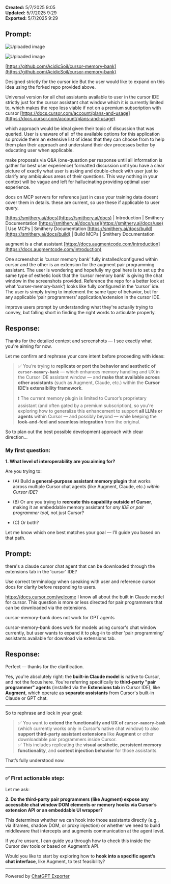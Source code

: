 **Created:** 5/7/2025 9:05  
**Updated:** 5/7/2025 9:29  
**Exported:** 5/7/2025 9:29  

## Prompt:
![Uploaded image](https://files.oaiusercontent.com/file-7tN4xUPhRkDVePav7dkRG1?se=2025-05-07T14%3A34%3A05Z&sp=r&sv=2024-08-04&sr=b&rscc=max-age%3D299%2C%20immutable%2C%20private&rscd=attachment%3B%20filename%3DScreenshot%25202025-05-07%2520083742.png&sig=vC2Vyc/Hw07ciCSaXJ25Z5jFMI299zdghcDtOKQua%2B8%3D)

![Uploaded image](https://files.oaiusercontent.com/file-RBa6Vibp2N5udhELSeBPR6?se=2025-05-07T14%3A34%3A05Z&sp=r&sv=2024-08-04&sr=b&rscc=max-age%3D299%2C%20immutable%2C%20private&rscd=attachment%3B%20filename%3DScreenshot%25202025-05-07%2520083632.png&sig=eVyaZQhi66ZomGlYabuGUGF44ZAo5W6y1qyJtjzFxAk%3D)

[https://github.com/AcidicSoil/cursor-memory-bank](https://github.com/AcidicSoil/cursor-memory-bank)

Designed strictly for the cursor ide But the user would like to expand on this idea using the forked repo provided above.

Universal version for all chat assistants available to user in the cursor IDE strictly just for the cursor assistant chat window which it is currently limited to, which makes the repo less viable if not on a premium subscription with cursor [https://docs.cursor.com/account/plans-and-usage](https://docs.cursor.com/account/plans-and-usage)

which approach would be ideal given their topic of discussion that was queried. User is unaware of all of the available options for this application so provide them an extensive list of ideas that they can choose from to help them plan their approach and understand their dev processes better by educating user when applicable.

make proposals via Q&A (one-question per response until all information is gather for best user experience) formatted discussion until you have a clear picture of exactly what user is asking and double-check with user just to clarify any ambiquious areas of their questions. This way nothing in your context will be vague and left for hallucinating providing optimal user experience. 

docs on MCP servers for reference just in case your training data doesnt cover them in details. these are current, so use these if applicable to user query.

[https://smithery.ai/docs](https://smithery.ai/docs) | Introduction | Smithery Documentation
[https://smithery.ai/docs/use](https://smithery.ai/docs/use) | Use MCPs | Smithery Documentation
[https://smithery.ai/docs/build](https://smithery.ai/docs/build) | Build MCPs | Smithery Documentation

augment is a chat assistant [https://docs.augmentcode.com/introduction](https://docs.augmentcode.com/introduction)

One screenshot is  ‘cursor memory bank’ fully installed/configured within cursor and the other is an extension for the augment pair programming assistant. The user is wondering and hopefully my goal here is to set up the same type of esthetic look that the ‘cursor memory bank’ is giving the chat window in the screenshots provided. Reference the repo for a better look at what ‘curser-memory-bank’) looks like fully configured in the ‘cursor’ ide. The user is simply trying to implement the same type of behavior, but for any applicable ‘pair programmers’ application/extension in the cursor IDE.

improve users prompt by understanding what they're actually trying to convey, but falling short in finding the right words to articulate properly.

## Response:
Thanks for the detailed context and screenshots — I see exactly what you're aiming for now.

Let me confirm and rephrase your core intent before proceeding with ideas:

> ✅ You’re trying to **replicate or port the behavior and aesthetic of `cursor-memory-bank`** — which enhances memory handling and UX in the Cursor IDE assistant window — and **make that available across other assistants** (such as Augment, Claude, etc.) within the **Cursor IDE’s extensibility framework**.
> 
> ❗ The current memory plugin is limited to Cursor’s proprietary assistant (and often gated by a premium subscription), so you're exploring how to generalize this enhancement to support **all LLMs or agents** within Cursor — and possibly beyond — while keeping the **look-and-feel and seamless integration** from the original.

So to plan out the best possible development approach with clear direction...

### My first question:

**1\. What level of interoperability are you aiming for?**

Are you trying to:

*   (A) Build **a general-purpose assistant memory plugin** that works across multiple Cursor chat agents (like Augment, Claude, etc.) _within Cursor IDE_?
    
*   (B) Or are you trying to **recreate this capability outside of Cursor**, making it an embeddable memory assistant for _any IDE or pair programmer tool_, not just Cursor?
    
*   (C) Or both?
    

Let me know which one best matches your goal — I’ll guide you based on that path.

## Prompt:
there's a claude cursor chat agent that can be downloaded through the extensions tab in the 'cursor' IDE? 

Use correct terminology when speaking with user and reference cursor docs for clarity before responding to users.

https://docs.cursor.com/welcome 
I know all about the built in Claude model for cursor. This question is more or less directed for pair programmers that can be downloaded via the extensions.

cursor-memory-bank does not work for GPT agents

cursor-memory-bank does work for models using cursor's chat window currently, but user wants to expand it to plug-in to other 'pair programming' assistants available for download via extensions tab.

## Response:
Perfect — thanks for the clarification.

Yes, you're absolutely right: the **built-in Claude model** is native to Cursor, and not the focus here. You're referring specifically to **third-party "pair programmer" agents** (installed via the **Extensions tab** in Cursor IDE), like **Augment**, which operate as **separate assistants** from Cursor's built-in Claude or GPT chat.

* * *

So to rephrase and lock in your goal:

> ✅ You want to **extend the functionality and UX of `cursor-memory-bank`** (which currently works only in Cursor’s native chat window) to also **support third-party assistant extensions** like **Augment** or other downloadable pair programmers inside Cursor.  
> ✅ This includes replicating the **visual aesthetic**, **persistent memory functionality**, and **context injection behavior** for those assistants.

That’s fully understood now.

* * *

### ✅ First actionable step:

Let me ask:

**2\. Do the third-party pair programmers (like Augment) expose any accessible chat window DOM elements or memory hooks via Cursor’s extension API or an embeddable UI wrapper?**

This determines whether we can hook into those assistants directly (e.g., via iframes, shadow DOM, or proxy injection) or whether we need to build middleware that intercepts and augments communication at the agent level.

If you're unsure, I can guide you through how to check this inside the Cursor dev tools or based on Augment’s API.

Would you like to start by exploring how to **hook into a specific agent’s chat interface**, like Augment, to test feasibility?



---
Powered by [ChatGPT Exporter](https://www.chatgptexporter.com)